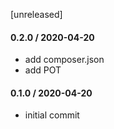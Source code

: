 [unreleased]

#### 0.2.0 / 2020-04-20
* add composer.json
* add POT

#### 0.1.0 / 2020-04-20
* initial commit
